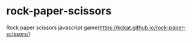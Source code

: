 # rock-paper-scissors
Rock paper scissors javascript game(https://kckat.github.io/rock-paper-scissors/)
